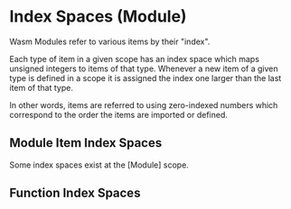 # Index Spaces (Module)

Wasm Modules refer to various items by their "index".

Each type of item in a given scope has an index space which maps unsigned integers to items of that type.
Whenever a new item of a given type is defined in a scope it is assigned the index one larger than the last item of that type.

In other words, items are referred to using zero-indexed numbers which correspond to the order the items are imported or defined.

## Module Item Index Spaces

Some index spaces exist at the [Module] scope.

## Function Index Spaces

